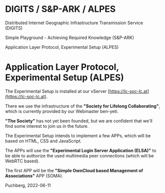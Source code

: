 # DIGITS / S&P-ARK / ALPES

Distributed Internet Geographic Infrastructure Transmission Service (DIGITS)

Simple Playground - Achieving Required Knowledge (S&P-ARK)

Application Layer Protocol, Experimental Setup (ALPES)

# Application Layer Protocol, Experimental Setup (ALPES)

The Experimental Setup is installed at our vServer [https://lc-soc-lc.at](https://lc-soc-lc.at).

There we use the infrastructure of the **"Society for Lifelong Collaborating"**,
which is currently provided by our Webmaster ben-yeti.

**"The Society"** has not yet been founded, but we are confident that we'll
find some interest to join us in the future.

The Experimental Setup intends to implement a few APPs, which will be based on
HTML, CSS and JavaScript.

The APPs will use the **"Experimental Login Server Application (ELSA)"** to be
able to authorize the used multimedia peer connections (which will be WebRTC 
based).

The first APP will be the **"Simple OwnCloud based Management of Associations"**
APP (SOMA).

Puchberg, 2022-06-11